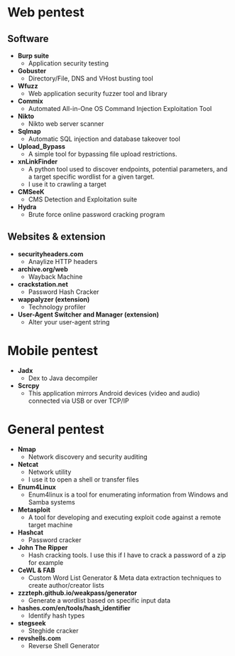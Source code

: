 # Web pentest
## Software
- <b>Burp suite</b>
  - Application security testing
- <b>Gobuster</b>
  - Directory/File, DNS and VHost busting tool
- <b>Wfuzz</b>
  - Web application security fuzzer tool and library
- <b>Commix</b>
  - Automated All-in-One OS Command Injection Exploitation Tool
- <b>Nikto</b>
  - Nikto web server scanner
- <b>Sqlmap</b>
  - Automatic SQL injection and database takeover tool
- <b>Upload_Bypass</b>
  - A simple tool for bypassing file upload restrictions.
- <b>xnLinkFinder</b>
  - A python tool used to discover endpoints, potential parameters, and a target specific wordlist for a given target.
  - I use it to crawling a target
- <b>CMSeeK</b>
  - CMS Detection and Exploitation suite
- <b>Hydra</b>
  - Brute force online password cracking program

## Websites & extension
- <b>securityheaders.com</b>
  - Anaylize HTTP headers
- <b>archive.org/web</b>
  - Wayback Machine
- <b>crackstation.net</b>
  - Password Hash Cracker
- <b>wappalyzer (extension)</b>
  - Technology profiler
- <b>User-Agent Switcher and Manager (extension)</b>
  - Alter your user-agent string

# Mobile pentest
- <b>Jadx</b>
  - Dex to Java decompiler
- <b>Scrcpy</b>
  - This application mirrors Android devices (video and audio) connected via USB or over TCP/IP

# General pentest
- <b>Nmap</b>
  - Network discovery and security auditing
- <b>Netcat</b>
  - Network utility
  - I use it to open a shell or transfer files
- <b>Enum4Linux</b>
  - Enum4linux is a tool for enumerating information from Windows and Samba systems
- <b>Metasploit</b>
  - A tool for developing and executing exploit code against a remote target machine
- <b>Hashcat</b>
  - Password cracker
- <b>John The Ripper</b>
  - Hash cracking tools. I use this if I have to crack a password of a zip for example
- <b>CeWL & FAB</b>
  - Custom Word List Generator & Meta data extraction techniques to create author/creator lists
- <b>zzzteph.github.io/weakpass/generator</b>
  - Generate a wordlist based on specific input data
- <b>hashes.com/en/tools/hash_identifier</b>
  - Identify hash types
- <b>stegseek</b>
  - Steghide cracker
- <b>revshells.com</b>
  - Reverse Shell Generator
